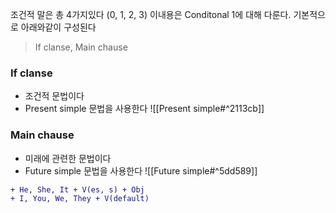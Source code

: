 조건적 말은 총 4가지있다 (0, 1, 2, 3) 이내용은 Conditonal 1에 대해 다룬다.
기본적으로 아래와같이 구성된다

> If clanse, Main chause

### If clanse
- 조건적 문법이다
- Present simple 문법을 사용한다
![[Present simple#^2113cb]]


### Main chause
- 미래에 관련한 문법이다
- Future simple 문법을 사용한다
![[Future simple#^5dd589]]

```diff
+ He, She, It + V(es, s) + Obj
+ I, You, We, They + V(default)
```